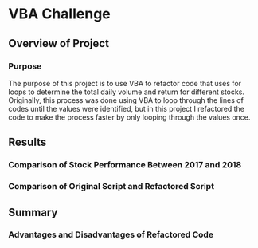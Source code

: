 # VBA Challenge

## Overview of Project

### Purpose

The purpose of this project is to use VBA to refactor code that uses for loops to determine the total daily volume and return for different stocks. Originally, this process was done using VBA to loop through the lines of codes until the values were identified, but in this project I refactored the code to make the process faster by only looping through the values once.

## Results

### Comparison of Stock Performance Between 2017 and 2018

### Comparison of Original Script and Refactored Script

## Summary

### Advantages and Disadvantages of Refactored Code
